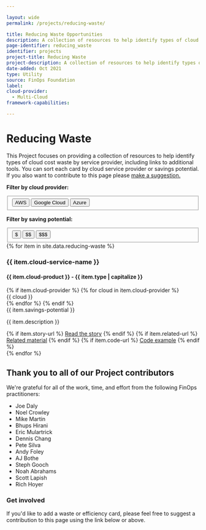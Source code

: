 ```yaml
---

layout: wide
permalink: /projects/reducing-waste/

title: Reducing Waste Opportunities
description: A collection of resources to help identify types of cloud cost waste by service provider, including links to additional tools.
page-identifier: reducing_waste
identifier: projects
project-title: Reducing Waste
project-description: A collection of resources to help identify types of cloud cost waste by service provider, including links to additional tools.
date-added: Oct 2021
type: Utility
source: FinOps Foundation
label: 
cloud-provider: 
  - Multi-Cloud
framework-capabilities:

---
```


<h1>Reducing Waste</h1>

<p>This Project focuses on providing a collection of resources to help identify types of cloud cost waste by service provider, including links to additional tools. You can sort each card by cloud service provider or savings potential. If you also want to contribute to this page please <a href="javascript:void(0);" onclick="modalToggle('modal-contribute')">make a suggestion.</a></p>

<b>Filter by cloud provider:</b>
<fieldset data-filter-group class="mb-4">
  <button type="button" class="badge-dgrey" data-toggle=".aws">AWS</button>
  <button type="button" class="badge-dgrey" data-toggle=".gcp">Google Cloud</button>
  <button type="button" class="badge-dgrey" data-toggle=".azure">Azure</button>
</fieldset>

<b>Filter by saving potential:</b>
<fieldset data-filter-group>
  <button type="button" class="badge-dgrey" data-toggle=".saving-1">&#36;</button>
  <button type="button" class="badge-dgrey" data-toggle=".saving-2">&#36;&#36;</button>
  <button type="button" class="badge-dgrey" data-toggle=".saving-3">&#36;&#36;&#36;</button>
</fieldset>

<div class="flex flex-col md:flex-row flex-wrap items-stretch mt-4 js-waste" id="js-waste">
{% for item in site.data.reducing-waste %}
  <div class="md:w-1/2 p-3 flex items-stretch mix {% if item.cloud-provider %}{% for cloud in item.cloud-provider %}{{ cloud | downcase }} {% endfor %}{% endif %} {% if item.savings-potential == '$' %}saving-1 {% elsif item.savings-potential == '$$' %} saving-2 {% elsif item.savings-potential == '$$$' %} saving-3 {% endif %}">
    <div class="w-full bg-gray-100 rounded-lg px-6 py-8 border-solid border-gray-100 border hover:border-green-500 transition-colors duration-200 shadow-sm cursor-pointer">
      <h3 class="text-xl font-bold text-gray-700 mb-2 mt-0 leading-6">{{ item.cloud-service-name }}</h3>
      <h4 class="my-4 mt-0 text-base font-normal text-gray-700 tracking-tight">{{ item.cloud-product }} - {{ item.type | capitalize }}</h4>
      <div class="my-2">
        {% if item.cloud-provider %} 
          {% for cloud in item.cloud-provider %}
            <div class="text-sm font-semibold text-gray-700 tracking-wider uppercase inline-block pr-4 py-px">{{ cloud }}</div>
          {% endfor %}
        {% endif %}
        <div class="text-sm font-semibold text-gray-700 tracking-wider uppercase inline-block px-2 py-px">{{ item.savings-potential }}</div>
      </div>
      <p>{{ item.description }}</p>
      {% if item.story-url %}
        <a class="py-1 px-2 shadow-sm text-sm rounded-md text-white bg-green-500 hover:bg-green-600 transition-colors duration-200 mb-1 inline-block" href="{{ item.story-url }}">Read the story</a>
      {% endif %}
      {% if item.related-url %}
        <a class="py-1 px-2 shadow-sm text-sm rounded-md text-white bg-green-500 hover:bg-green-600 transition-colors duration-200 mb-1 inline-block" href="{{ item.related-url }}">Related material</a>
      {% endif %}
      {% if item.code-url %}
        <a class="py-1 px-2 shadow-sm text-sm rounded-md text-white bg-green-500 hover:bg-green-600 transition-colors duration-200 mb-1 inline-block" href="{{ item.code-url }}">Code example</a>
      {% endif %}
    </div>
  </div>
{% endfor %}
</div>


<h2>Thank you to all of our Project contributors</h2>
<p>We're grateful for all of the work, time, and effort from the following FinOps practitioners:</p>
<ul>
  <li>Joe Daly</li>
  <li>Noel Crowley</li>
  <li>Mike Martin</li>
  <li>Bhups Hirani</li>
  <li>Eric Mulartrick</li>
  <li>Dennis Chang</li>
  <li>Pete Silva</li>
  <li>Andy Foley</li>
  <li>AJ Bothe</li>
  <li>Steph Gooch</li>
  <li>Noah Abrahams</li>
  <li>Scott Lapish</li>
  <li>Rich Hoyer</li>
</ul>

<h3>Get involved</h3>

<p>If you'd like to add a waste or efficiency card, please feel free to suggest a contribution to this page using the link below or above.</p>